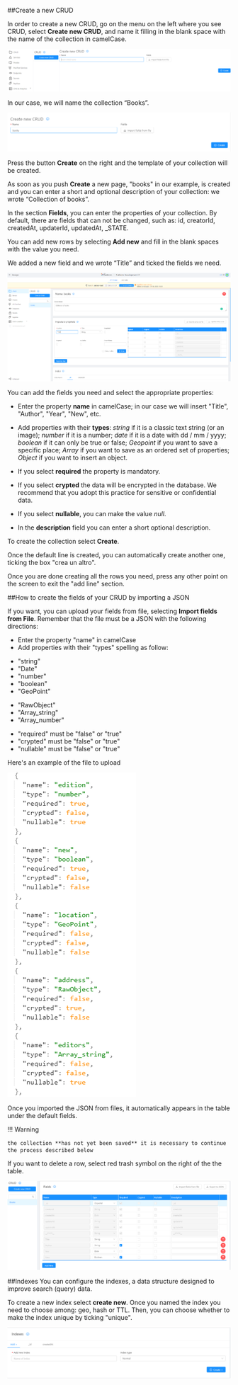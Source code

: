 ##Create a new CRUD

In order to create a new CRUD, go on the menu on the left where you see CRUD, select **Create new CRUD**, and name it filling in the blank space with the name of the collection in camelCase.

![Crea-collezione](img/crea-crud.png)

In our case, we will name the collection “Books”.


![Crea-collezione-riga-titolo](img/books.png)

Press the button **Create** on the right and the template of your collection will be created.


As soon as you push **Create** a new page, "books" in our example, is created and you can enter a short and optional description of your collection: we wrote “Collection of books”.


In the section **Fields**, you can enter the properties of your collection. 
By default, there are fields that can not be changed, such as: id, creatorId, createdAt, updaterId, updatedAt, _STATE.

You can add new rows by selecting **Add new** and fill in the blank spaces with the value you need. 

We added a new field and we wrote “Title” and ticked the fields we need.


![Crea-collezione-riga-titolo](img/crud-add-line.png)


You can add the fields you need and select the appropriate properties:

* Enter the property **name** in camelCase; in our case we will insert "Title", "Author", "Year", "New", etc.

* Add properties with their **types**: *string* if it is a classic text string (or an image); *number* if it is a number; *date* if it is a date with dd / mm / yyyy; *boolean* if it can only be true or false; *Geopoint* if you want to save a specific place; *Array* if you want to save as an ordered set of properties; *Object* if you want to insert an object.

* If you select **required** the property is mandatory.

* If you select **crypted** the data will be encrypted in the database. We recommend that you adopt this practice for sensitive or confidential data.

* If you select **nullable**, you can make the value *null*.

* In the **description** field you can enter a short optional description.

To create the collection select **Create**.

Once the default line is created, you can automatically create another one, ticking the box "crea un altro".

Once you are done creating all the rows you need, press any other point on the screen to exit the "add line" section.


##How to create the fields of your CRUD by importing a JSON

If you want, you can upload your fields from file, selecting **Import fields from File**. 
Remember that the file must be a JSON with the following directions: 

* Enter the property "name" in camelCase
* Add properties with their "types" spelling as follow: 
 + "string"
 + "Date"
 + "number"
 + "boolean"
 + "GeoPoint"
 - "RawObject"
 - "Array_string"
 - "Array_number"
* "required" must be "false" or "true"
* "crypted" must be "false" or "true"
* "nullable" must be "false" or "true"


Here's an example of the file to upload

![jason](img/viewer2.png)


Once you imported the JSON from files, it automatically appears in the table under the default fields.



!!! Warning

    the collection **has not yet been saved** it is necessary to continue the process described below



If you want to delete a row, select red trash symbol on the right of the the table.

![tabella_prop](img/tabella-cestino.png)


##Indexes
You can configure the indexes, a data structure designed to improve search (query) data.

To create a new index select **create new**.
Once you named the index you need to choose among: geo, hash or TTL. Then, you can choose whether to make the index unique by ticking "unique".

![Indice](img/indexes.png)
